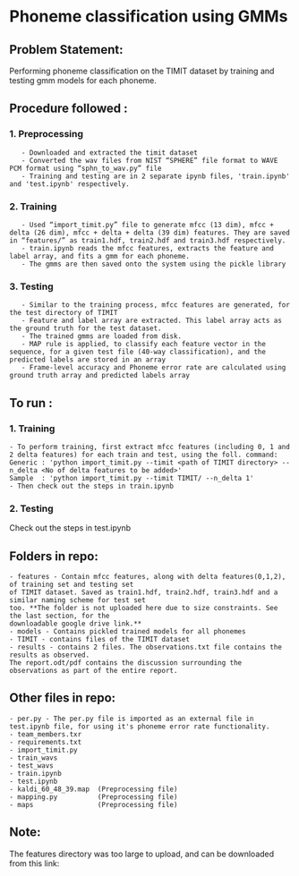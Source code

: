 # Phoneme classification using GMMs

## Problem Statement:
Performing phoneme classification on the TIMIT dataset by training and testing gmm models for each phoneme.

## Procedure followed :
### 1. Preprocessing
       - Downloaded and extracted the timit dataset
       - Converted the wav files from NIST “SPHERE” file format to WAVE PCM format using “sphn_to_wav.py” file
       - Training and testing are in 2 separate ipynb files, 'train.ipynb' and 'test.ipynb' respectively.

### 2. Training
       - Used “import_timit.py” file to generate mfcc (13 dim), mfcc + delta (26 dim), mfcc + delta + delta (39 dim) features. They are saved in “features/” as train1.hdf, train2.hdf and train3.hdf respectively.
       - train.ipynb reads the mfcc features, extracts the feature and label array, and fits a gmm for each phoneme. 
       - The gmms are then saved onto the system using the pickle library 

### 3. Testing
       - Similar to the training process, mfcc features are generated, for the test directory of TIMIT
       - Feature and label array are extracted. This label array acts as the ground truth for the test dataset.
       - The trained gmms are loaded from disk. 
       - MAP rule is applied, to classify each feature vector in the sequence, for a given test file (40-way classification), and the predicted labels are stored in an array
       - Frame-level accuracy and Phoneme error rate are calculated using ground truth array and predicted labels array

## To run :
### 1. Training
    - To perform training, first extract mfcc features (including 0, 1 and 2 delta features) for each train and test, using the foll. command:
	Generic : 'python import_timit.py --timit <path of TIMIT directory> --n_delta <No of delta features to be added>'
	Sample  : 'python import_timit.py --timit TIMIT/ --n_delta 1'
    - Then check out the steps in train.ipynb

### 2. Testing
Check out the steps in test.ipynb

## Folders in repo:
    - features - Contain mfcc features, along with delta features(0,1,2), of training set and testing set  
    of TIMIT dataset. Saved as train1.hdf, train2.hdf, train3.hdf and a similar naming scheme for test set  
    too. **The folder is not uploaded here due to size constraints. See the last section, for the  
    downloadable google drive link.**
    - models - Contains pickled trained models for all phonemes
    - TIMIT - contains files of the TIMIT dataset
    - results - contains 2 files. The observations.txt file contains the results as observed.   
    The report.odt/pdf contains the discussion surrounding the observations as part of the entire report.

## Other files in repo:
    - per.py - The per.py file is imported as an external file in test.ipynb file, for using it's phoneme error rate functionality.
    - team_members.txr
    - requirements.txt
    - import_timit.py
    - train_wavs
    - test_wavs 
    - train.ipynb
    - test.ipynb
    - kaldi_60_48_39.map  (Preprocessing file) 
    - mapping.py          (Preprocessing file) 
    - maps                (Preprocessing file)

## Note:
The features directory was too large to upload, and can be downloaded from this link:
